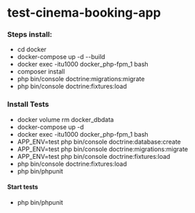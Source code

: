 # test-cinema-booking-app
### Steps install:
<ul>
    <li>cd docker</li>
    <li>docker-compose up -d --build</li>
    <li>docker exec -itu1000 docker_php-fpm_1 bash</li>
    <li>composer install</li>
    <li>php bin/console doctrine:migrations:migrate</li>
    <li>php bin/console doctrine:fixtures:load</li>
</ul>

### Install Tests
<ul>
    <li>docker volume rm docker_dbdata</li>
    <li>docker-compose up -d</li>
    <li>docker exec -itu1000 docker_php-fpm_1 bash</li>
    <li>APP_ENV=test php bin/console doctrine:database:create</li>
    <li>APP_ENV=test php bin/console doctrine:migrations:migrate</li>
    <li>APP_ENV=test php bin/console doctrine:fixtures:load</li>
    <li>php bin/console doctrine:fixtures:load</li>
    <li>php bin/phpunit</li>
</ul>

#### Start tests
<ul>
    <li>php bin/phpunit</li>
</ul>
